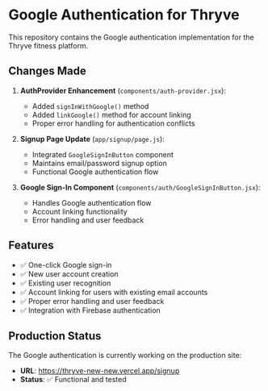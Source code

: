 # Google Authentication for Thryve

This repository contains the Google authentication implementation for the Thryve fitness platform.

## Changes Made

1. **AuthProvider Enhancement** (`components/auth-provider.jsx`):
   - Added `signInWithGoogle()` method
   - Added `linkGoogle()` method for account linking
   - Proper error handling for authentication conflicts

2. **Signup Page Update** (`app/signup/page.js`):
   - Integrated `GoogleSignInButton` component
   - Maintains email/password signup option
   - Functional Google authentication flow

3. **Google Sign-In Component** (`components/auth/GoogleSignInButton.jsx`):
   - Handles Google authentication flow
   - Account linking functionality
   - Error handling and user feedback

## Features

- ✅ One-click Google sign-in
- ✅ New user account creation
- ✅ Existing user recognition
- ✅ Account linking for users with existing email accounts
- ✅ Proper error handling and user feedback
- ✅ Integration with Firebase authentication

## Production Status

The Google authentication is currently working on the production site:
- **URL**: https://thryve-new-new.vercel.app/signup
- **Status**: ✅ Functional and tested